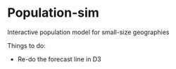 # Population-sim
Interactive population model for small-size geographies
</br>
 
Things to do:
- Re-do the forecast line in D3